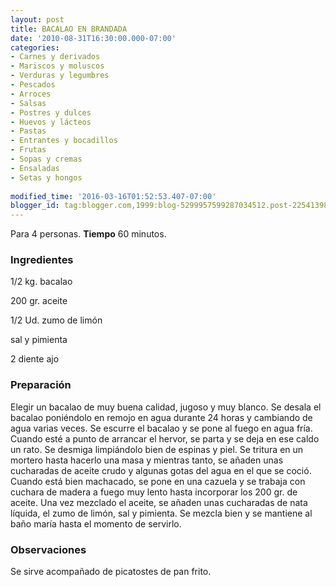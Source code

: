 ```yaml
---
layout: post
title: BACALAO EN BRANDADA
date: '2010-08-31T16:30:00.000-07:00'
categories:
- Carnes y derivados
- Mariscos y moluscos
- Verduras y legumbres
- Pescados
- Arroces
- Salsas
- Postres y dulces
- Huevos y lácteos
- Pastas
- Entrantes y bocadillos
- Frutas
- Sopas y cremas
- Ensaladas
- Setas y hongos
 
modified_time: '2016-03-16T01:52:53.407-07:00'
blogger_id: tag:blogger.com,1999:blog-5299957599287034512.post-2254139824246857244
---
```


Para 4 personas.
<b>Tiempo</b> 60 minutos.

<h3>Ingredientes</h3>

1/2 kg. bacalao

200 gr. aceite

1/2 Ud. zumo de limón

sal y pimienta

2 diente ajo

<h3>Preparación</h3>

Elegir un bacalao de muy buena calidad, jugoso y muy blanco. Se desala el bacalao poniéndolo en remojo en agua durante 24 horas y cambiando de agua varias veces. Se escurre el bacalao y se pone al fuego en agua fría. Cuando esté a punto de arrancar el hervor, se parta y se deja en ese caldo un rato. Se desmiga limpiándolo bien de espinas y piel. Se tritura en un mortero hasta hacerlo una masa y mientras tanto, se añaden unas cucharadas de aceite crudo y algunas gotas del agua en el que se coció. Cuando está bien machacado, se pone en una cazuela y se trabaja con cuchara de madera a fuego muy lento hasta incorporar los 200 gr. de aceite. Una vez mezclado el aceite, se añaden unas cucharadas de nata líquida, el zumo de limón, sal y pimienta. Se mezcla bien y se mantiene al baño maría hasta el momento de servirlo.

<h3>Observaciones</h3>

Se sirve acompañado de picatostes de pan frito.

